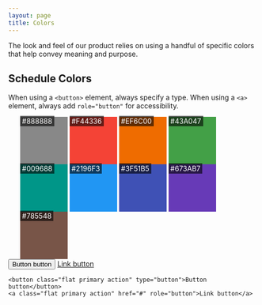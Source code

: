 ```yaml
---
layout: page
title: Colors
---
```


The look and feel of our product relies on using a handful of specific colors that help convey meaning and purpose.

## Schedule Colors

When using a `<button>` element, always specify a type. When using a `<a>` element, always add `role="button"` for accessibility.

<ul style="color:#fff;list-style:none;font-size: 14px;margin:0;">
    <li style="width: 96px;height: 96px;background-color: #888888;display:inline-block;"><span style="background-color:rgba(0,0,0,0.6);padding:2px 4px;">#888888</span></li>
    <li style="width: 96px;height: 96px;background-color: #F44336;display:inline-block;"><span style="background-color:rgba(0,0,0,0.6);padding:2px 4px;">#F44336</span></li>
    <li style="width: 96px;height: 96px;background-color: #EF6C00;display:inline-block;"><span style="background-color:rgba(0,0,0,0.6);padding:2px 4px;">#EF6C00</span></li>
    <li style="width: 96px;height: 96px;background-color: #43A047;display:inline-block;"><span style="background-color:rgba(0,0,0,0.6);padding:2px 4px;">#43A047</span></li>
    <li style="width: 96px;height: 96px;background-color: #009688;display:inline-block;"><span style="background-color:rgba(0,0,0,0.6);padding:2px 4px;">#009688</span></li>
    <li style="width: 96px;height: 96px;background-color: #2196F3;display:inline-block;"><span style="background-color:rgba(0,0,0,0.6);padding:2px 4px;">#2196F3</span></li>
    <li style="width: 96px;height: 96px;background-color: #3F51B5;display:inline-block;"><span style="background-color:rgba(0,0,0,0.6);padding:2px 4px;">#3F51B5</span></li>
    <li style="width: 96px;height: 96px;background-color: #673AB7;display:inline-block;"><span style="background-color:rgba(0,0,0,0.6);padding:2px 4px;">#673AB7</span></li>
    <li style="width: 96px;height: 96px;background-color: #785548;display:inline-block;"><span style="background-color:rgba(0,0,0,0.6);padding:2px 4px;">#785548</span></li>
</ul>
<button class="flat primary action" type="button">Button button</button>
<a class="btn" href="#" role="button">Link button</a>

```
<button class="flat primary action" type="button">Button button</button>
<a class="flat primary action" href="#" role="button">Link button</a>
```
